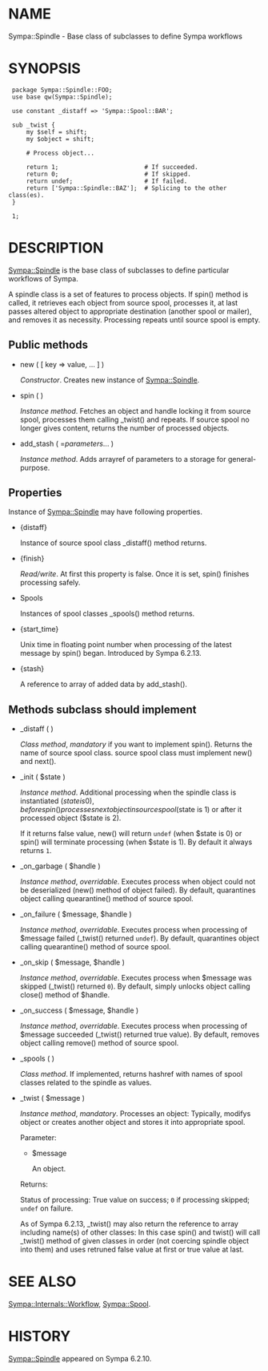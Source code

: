 # NAME

Sympa::Spindle - Base class of subclasses to define Sympa workflows

# SYNOPSIS

     package Sympa::Spindle::FOO;
     use base qw(Sympa::Spindle);

     use constant _distaff => 'Sympa::Spool::BAR';
     
     sub _twist {
         my $self = shift;
         my $object = shift;
     
         # Process object...
    
         return 1;                        # If succeeded.
         return 0;                        # If skipped.
         return undef;                    # If failed.
         return ['Sympa::Spindle::BAZ'];  # Splicing to the other class(es).
     }

     1;

# DESCRIPTION

[Sympa::Spindle](./Sympa-Spindle.3.md) is the base class of subclasses to define particular
workflows of Sympa.

A spindle class is a set of features to process objects.
If spin() method is called, it retrieves each object from source spool,
processes it, at last passes altered object to appropriate destination
(another spool or mailer), and removes it as necessity.
Processing repeats until source spool is empty.

## Public methods

- new ( \[ key => value, ... \] )

    _Constructor_.
    Creates new instance of [Sympa::Spindle](./Sympa-Spindle.3.md).

- spin ( )

    _Instance method_.
    Fetches an object and handle locking it from source spool, processes them
    calling \_twist() and repeats.
    If source spool no longer gives content, returns the number of processed
    objects.

- add\_stash ( =_parameters_... )

    _Instance method_.
    Adds arrayref of parameters to a storage for general-purpose.

## Properties

Instance of [Sympa::Spindle](./Sympa-Spindle.3.md) may have following properties.

- {distaff}

    Instance of source spool class \_distaff() method returns.

- {finish}

    _Read/write_.
    At first this property is false.
    Once it is set, spin() finishes processing safely.

- Spools

    Instances of spool classes \_spools() method returns.

- {start\_time}

    Unix time in floating point number when processing of the latest message by
    spin() began.
    Introduced by Sympa 6.2.13.

- {stash}

    A reference to array of added data by add\_stash().

## Methods subclass should implement

- \_distaff ( )

    _Class method_, _mandatory_ if you want to implement spin().
    Returns the name of source spool class.
    source spool class must implement new() and next().

- \_init ( $state )

    _Instance method_.
    Additional processing
    when the spindle class is instantiated ($state is 0), before spin() processes
    next object in source spool ($state is 1) or after it processed object
    ($state is 2).

    If it returns false value, new() will return `undef` (when $state is 0)
    or spin() will terminate processing (when $state is 1).
    By default it always returns `1`.

- \_on\_garbage ( $handle )

    _Instance method_, _overridable_.
    Executes process when object could not be deserialized (new() method of object
    failed).
    By default, quarantines object calling quearantine() method of source spool.

- \_on\_failure ( $message, $handle )

    _Instance method_, _overridable_.
    Executes process when processing of $message failed (\_twist() returned
    `undef`).
    By default, quarantines object calling quearantine() method of source spool.

- \_on\_skip ( $message, $handle )

    _Instance method_, _overridable_.
    Executes process when $message was skipped (\_twist() returned `0`).
    By default, simply unlocks object calling close() method of $handle.

- \_on\_success ( $message, $handle )

    _Instance method_, _overridable_.
    Executes process when processing of $message succeeded (\_twist() returned true
    value).
    By default, removes object calling remove() method of source spool.

- \_spools ( )

    _Class method_.
    If implemented, returns hashref with names of spool classes related to the
    spindle as values.

- \_twist ( $message )

    _Instance method_, _mandatory_.
    Processes an object: Typically, modifys object or creates another object and
    stores it into appropriate spool.

    Parameter:

    - $message

        An object.

    Returns:

    Status of processing:
    True value on success; `0` if processing skipped; `undef` on failure.

    As of Sympa 6.2.13, \_twist() may also return the reference to array including
    name(s) of other classes:
    In this case spin() and twist() will call \_twist() method of given classes in
    order (not coercing spindle object into them) and uses retruned false value
    at first or true value at last.

# SEE ALSO

[Sympa::Internals::Workflow](./Sympa-Internals-Workflow.3.md),
[Sympa::Spool](./Sympa-Spool.3.md).

# HISTORY

[Sympa::Spindle](./Sympa-Spindle.3.md) appeared on Sympa 6.2.10.
